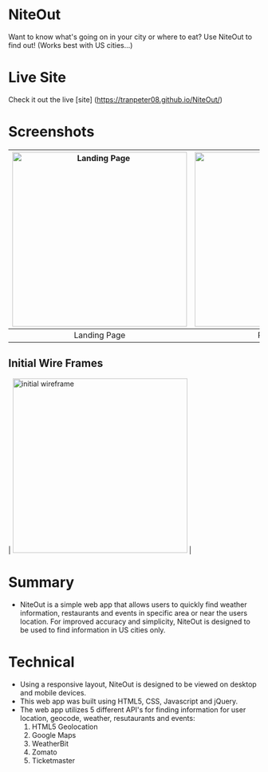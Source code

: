 # NiteOut
Want to know what's going on in your city or where to eat? Use NiteOut to find out! (Works best with US cities...)

# Live Site
Check it out the live [site] (https://tranpeter08.github.io/NiteOut/)

# Screenshots
| <img alt ='Landing Page' src='https://i.imgur.com/Nlod4yG.png' width='350'> | <img alt ='Results Page' src='https://i.imgur.com/bBhRRR5.png' width='350'> | <img alt ='Results not in US Page' src='https://i.imgur.com/xlRITF9.png' width='350' >
|:---:|:---:|:---:|
| Landing Page | Results page | Results Not Found In US |

## Initial Wire Frames
| <img alt='initial wireframe' src= 'https://i.imgur.com/xAFlNNH.png' width='350'> |

# Summary
- NiteOut is a simple web app that allows users to quickly find weather information, restaurants and events in specific area or near the users location. For improved accuracy and simplicity, NiteOut is designed to be used to find information in US cities only.

# Technical
- Using a responsive layout, NiteOut is designed to be viewed on desktop and mobile devices. 
- This web app was built using HTML5, CSS, Javascript and jQuery.
- The web app utilizes 5 different API's for finding information for user location, geocode, weather, resutaurants and events: 
  1. HTML5 Geolocation
  2. Google Maps
  3. WeatherBit
  4. Zomato
  5. Ticketmaster
  
  
